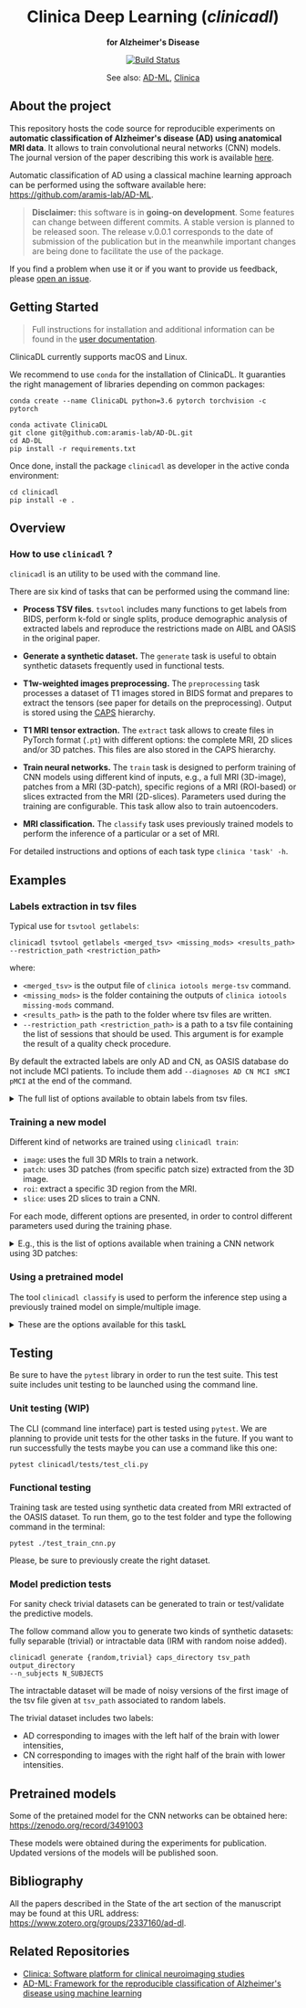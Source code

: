 <h1 align="center">
  Clinica Deep Learning (<i>clinicadl</i>)
</h1>

<p align="center"><strong>for Alzheimer's Disease</strong></p>

<p align="center">
  <a href="https://ci.inria.fr/clinicadl/job/AD-DL/job/master/">
    <img src="https://ci.inria.fr/clinicadl/buildStatus/icon?job=AD-DL%2Fmaster" alt="Build Status">
  </a>
</p>

<p align="center">
  See also:
  <a href="#related-repositories">AD-ML</a>,
  <a href="#related-repositories">Clinica</a>
</p>


## About the project

This repository hosts the code source for reproducible experiments on
**automatic classification of Alzheimer's disease (AD) using anatomical MRI
data**.
It allows to train convolutional neural networks (CNN) models.
The journal version of the paper describing this work is available
[here](https://doi.org/10.1016/j.media.2020.101694).

Automatic classification of AD using a classical machine learning approach can
be performed using the software available here:
<https://github.com/aramis-lab/AD-ML>.

> **Disclaimer:** this software is in **going-on development**. Some features can
change between different commits. A stable version is planned to be released
soon. The release v.0.0.1 corresponds to the date of submission of the
publication but in the meanwhile important changes are being done to facilitate
the use of the package.

If you find a problem when use it or if you want to provide us feedback, please
[open an issue](https://github.com/aramis-lab/ad-dl/issues).

## Getting Started
> Full instructions for installation and additional information can be found in
the [user documentation](http://www.clinica.run/clinicadl).

ClinicaDL currently supports macOS and Linux.

We recommend to use `conda` for the installation of ClinicaDL.
It guaranties the right management of libraries depending on common packages:

```{.sourceCode .bash}
conda create --name ClinicaDL python=3.6 pytorch torchvision -c pytorch

conda activate ClinicaDL
git clone git@github.com:aramis-lab/AD-DL.git
cd AD-DL
pip install -r requirements.txt
```

Once done, install the package `clinicadl` as developer in the active conda environment:

```{.sourceCode .bash}
cd clinicadl
pip install -e .
```


## Overview

### How to use `clinicadl` ?

`clinicadl` is an utility to be used with the command line.

There are six kind of tasks that can be performed using the command line:

- **Process TSV files**. `tsvtool` includes many functions to get labels from
  BIDS, perform k-fold or single splits, produce demographic analysis of
  extracted labels and reproduce the restrictions made on AIBL and OASIS in the
  original paper.

- **Generate a synthetic dataset.** The `generate` task is useful to obtain
  synthetic datasets frequently used in functional tests.

- **T1w-weighted images preprocessing.** The `preprocessing` task processes a dataset of T1
  images stored in BIDS format and prepares to extract the tensors (see paper
  for details on the preprocessing). Output is stored using the
  [CAPS](http://www.clinica.run/doc/CAPS/Introduction/) hierarchy.

- **T1 MRI tensor extraction.** The `extract` task allows to create files in
  PyTorch format (`.pt`) with different options: the complete MRI, 2D slices
  and/or 3D patches. This files are also stored in the CAPS hierarchy.

- **Train neural networks.** The `train` task is designed to perform training
  of CNN models using different kind of inputs, e.g., a full MRI (3D-image),
  patches from a MRI (3D-patch), specific regions of a MRI (ROI-based) or
  slices extracted from the MRI (2D-slices). Parameters used during the
  training are configurable. This task allow also to train autoencoders.

- **MRI classification.** The `classify` task uses previously trained models
  to perform the inference of a particular or a set of MRI.

For detailed instructions and options of each task type  `clinica 'task' -h`.

## Examples

### Labels extraction in tsv files

Typical use for `tsvtool getlabels`:

```{.sourceCode .bash}
clinicadl tsvtool getlabels <merged_tsv> <missing_mods> <results_path> --restriction_path <restriction_path>
```
where:

  - `<merged_tsv>` is the output file of `clinica iotools merge-tsv` command.
  - `<missing_mods>` is the folder containing the outputs of `clinica iotools missing-mods` command.
  - `<results_path>` is the path to the folder where tsv files are written.
  - `--restriction_path <restriction_path>` is a path to a tsv file containing the list of sessions that should be used.
  This argument is for example the result of a quality check procedure.

By default the extracted labels are only AD and CN, as OASIS database do not include
MCI patients. To include them add `--diagnoses AD CN MCI sMCI pMCI` at the end of the command.


<details>
<summary>
The full list of options available to obtain labels from tsv files.
</summary>

```{.sourceCode .bash}
usage: clinicadl tsvtool getlabels [-h] [--modality MODALITY]
                                   [--diagnoses {AD,CN,MCI,sMCI,pMCI} [{AD,CN,MCI,sMCI,pMCI} ...]]
                                   [--time_horizon TIME_HORIZON]
                                   [--restriction_path RESTRICTION_PATH]
                                   merged_tsv missing_mods results_path

positional arguments:
  merged_tsv            Path to the file obtained by the command clinica
                        iotools merge-tsv.
  missing_mods          Path to the folder where the outputs of clinica
                        iotools missing-mods are.
  results_path          Path to the folder where tsv files are extracted.

optional arguments:
  -h, --help            show this help message and exit
  --modality MODALITY, -mod MODALITY
                        Modality to select sessions. Sessions which do not
                        include the modality will be excluded.
  --diagnoses {AD,CN,MCI,sMCI,pMCI} [{AD,CN,MCI,sMCI,pMCI} ...]
                        Labels that must be extracted from merged_tsv.
  --time_horizon TIME_HORIZON
                        Time horizon to analyse stability of MCI subjects.
  --restriction_path RESTRICTION_PATH
                        Path to a tsv containing the sessions that can be
                        included.
```
</details>

### Training a new model

Different kind of networks are trained using `clinicadl train`:

* `image`: uses the full 3D MRIs to train a network.
* `patch`: uses 3D patches (from specific patch size) extracted from the 3D image.
* `roi`: extract a specific 3D region from the MRI.
* `slice`: uses 2D slices to train a CNN.

For each mode, different options are presented, in order to control different
parameters used during the training phase.

<details>
<summary>
E.g., this is the list of options available when training a CNN network using
3D patches:
</summary>

```{.sourceCode .bash}
usage: clinicadl train patch cnn [-h] [-cpu] [-np NPROC]
                                 [--batch_size BATCH_SIZE]
                                 [--diagnoses {AD,CN,MCI,sMCI,pMCI} [{AD,CN,MCI,sMCI,pMCI} ...]]
                                 [--baseline] [--n_splits N_SPLITS]
                                 [--split SPLIT [SPLIT ...]] [--epochs EPOCHS]
                                 [--learning_rate LEARNING_RATE]
                                 [--weight_decay WEIGHT_DECAY]
                                 [--dropout DROPOUT] [--patience PATIENCE]
                                 [--tolerance TOLERANCE] [-ps PATCH_SIZE]
                                 [-ss STRIDE_SIZE] [--use_extracted_patches]
                                 [--transfer_learning_path TRANSFER_LEARNING_PATH]
                                 [--transfer_learning_autoencoder]
                                 [--transfer_learning_selection {best_loss,best_acc}]
                                 [--selection_threshold SELECTION_THRESHOLD]
                                 caps_dir {t1-linear,t1-extensive} tsv_path
                                 output_dir network

optional arguments:
  -h, --help            show this help message and exit

Positional arguments:
  caps_dir              Data using CAPS structure.
  {t1-linear,t1-extensive}
                        Defines the type of preprocessing of CAPS data.
  tsv_path              TSV path with subjects/sessions to process.
  output_dir            Folder containing results of the training.
  network               CNN Model to be used during the training.

Computational resources:
  -cpu, --use_cpu       Uses CPU instead of GPU.
  -np NPROC, --nproc NPROC
                        Number of cores used during the training.
  --batch_size BATCH_SIZE
                        Batch size for training. (default=2)

Data management:
  --diagnoses {AD,CN,MCI,sMCI,pMCI} [{AD,CN,MCI,sMCI,pMCI} ...], -d {AD,CN,MCI,sMCI,pMCI} [{AD,CN,MCI,sMCI,pMCI} ...]
                        Diagnoses that will be selected for training.
  --baseline            if True only the baseline is used.

Cross-validation arguments:
  --n_splits N_SPLITS   If a value is given will load data of a k-fold CV.
  --split SPLIT [SPLIT ...]
                        Train the list of given folds. By default train all
                        folds.

Optimization parameters:
  --epochs EPOCHS       Epochs through the data. (default=20)
  --learning_rate LEARNING_RATE, -lr LEARNING_RATE
                        Learning rate of the optimization. (default=0.01)
  --weight_decay WEIGHT_DECAY, -wd WEIGHT_DECAY
                        Weight decay value used in optimization.
                        (default=1e-4)
  --dropout DROPOUT     rate of dropout that will be applied to dropout
                        layers.
  --patience PATIENCE   Waiting time for early stopping.
  --tolerance TOLERANCE
                        Tolerance value for the early stopping.

Patch-level parameters:
  -ps PATCH_SIZE, --patch_size PATCH_SIZE
                        Patch size
  -ss STRIDE_SIZE, --stride_size STRIDE_SIZE
                        Stride size
  --use_extracted_patches
                        If True the outputs of extract preprocessing are used,
                        else the whole MRI is loaded.

Transfer learning:
  --transfer_learning_path TRANSFER_LEARNING_PATH
                        If an existing path is given, a pretrained model is
                        used.
  --transfer_learning_autoencoder
                        If specified, do transfer learning using an
                        autoencoder else will look for a CNN model.
  --transfer_learning_selection {best_loss,best_acc}
                        If transfer_learning from CNN, chooses which best
                        transfer model is selected.

Patch-level CNN parameters:
  --selection_threshold SELECTION_THRESHOLD
                        Threshold on the balanced accuracies to compute the
                        subject-level performance. Patches are selected if
                        their balanced accuracy > threshold. Default
                        corresponds to no selection.

```
</details>

### Using a pretrained model
The tool `clinicadl classify` is used to perform the inference step using a
previously trained model on simple/multiple image.

<details>
<summary>
These are the options available for this taskL
</summary>

```{.sourceCode .bash}
usage: clinicadl classify [-h] [-cpu] caps_dir tsv_file model_path output_dir

positional arguments:
  caps_dir         Data using CAPS structure.
  tsv_file         TSV file with subjects/sessions to process.
  model_path       Path to the folder where the model and the json file are
                   stored.
  output_dir       Folder containing results of the training.

optional arguments:
  -h, --help       show this help message and exit
  -cpu, --use_cpu  Uses CPU instead of GPU.
```
</details>

## Testing

Be sure to have the `pytest` library in order to run the test suite.  This test
suite includes unit testing to be launched using the command line.

### Unit testing (WIP)

The CLI (command line interface) part is tested using `pytest`. We are planning
to provide unit tests for the other tasks in the future. If you want to run
successfully the tests maybe you can use a command like this one:

```{.sourceCode .bash}
pytest clinicadl/tests/test_cli.py
```

### Functional testing

Training task are tested using synthetic data created from MRI extracted of the
OASIS dataset.  To run them, go to the test folder and type the following
command in the terminal:

```{.sourceCode .bash}
pytest ./test_train_cnn.py
```
Please, be sure to previously create the right dataset.

### Model prediction tests

For sanity check trivial datasets can be generated to train or test/validate
the predictive models.

The follow command allow you to generate two kinds of synthetic datasets: fully
separable (trivial) or intractable data (IRM with random noise added).

```{.sourceCode .bash}
clinicadl generate {random,trivial} caps_directory tsv_path output_directory
--n_subjects N_SUBJECTS
```
The intractable dataset will be made of noisy versions of the first image of
the tsv file given at
`tsv_path` associated to random labels.

The trivial dataset includes two labels:
- AD corresponding to images with the left half of the brain with lower
  intensities,
- CN corresponding to images with the right half of the brain with lower
  intensities.

## Pretrained models

Some of the pretained model for the CNN networks can be obtained here:
<https://zenodo.org/record/3491003>  

These models were obtained during the experiments for publication.
Updated versions of the models will be published soon.

## Bibliography

All the papers described in the State of the art section of the manuscript may
be found at this URL address: <https://www.zotero.org/groups/2337160/ad-dl>.

## Related Repositories

- [Clinica: Software platform for clinical neuroimaging studies](https://github.com/aramis-lab/clinica)
- [AD-ML: Framework for the reproducible classification of Alzheimer's disease using machine learning](https://github.com/aramis-lab/AD-ML)
